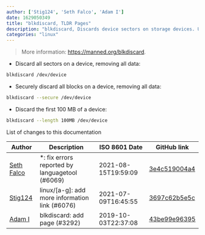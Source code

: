 ```yaml
---
author: ['Stig124', 'Seth Falco', 'Adam I']
date: 1629050349
title: "blkdiscard, TLDR Pages"
description: "blkdiscard, Discards device sectors on storage devices. Useful for SSDs."
categories: "linux"
---
```

> More information: <https://manned.org/blkdiscard>.

- Discard all sectors on a device, removing all data:

```bash
blkdiscard /dev/device
```

- Securely discard all blocks on a device, removing all data:

```bash
blkdiscard --secure /dev/device
```

- Discard the first 100 MB of a device:

```bash
blkdiscard --length 100MB /dev/device
```
List of changes to this documentation


Author | Description | ISO 8601 Date | GitHub link
------|-----|-----|-----
[Seth Falco](mailto:seth@falco.fun) | *: fix errors reported by languagetool (#6069) | 2021-08-15T19:59:09 | [3e4c519004a4](https://github.com/tldr-pages/tldr/commit/3e4c519004a471c861cdc609fd7239ee3355671c)
[Stig124](mailto:stigpro@outlook.fr) | linux/[a-g]: add more information link (#6076) | 2021-07-09T16:45:55 | [3697c62b5e5c](https://github.com/tldr-pages/tldr/commit/3697c62b5e5cd9bae7a99c591cb81d1ddcfbf792)
[Adam I](mailto:15039983+TheOtherUnknown@users.noreply.github.com) | blkdiscard: add page (#3292) | 2019-10-03T22:37:08 | [43be99e96395](https://github.com/tldr-pages/tldr/commit/43be99e9639567b18c8ffc8528516e8ed3d0f056)

